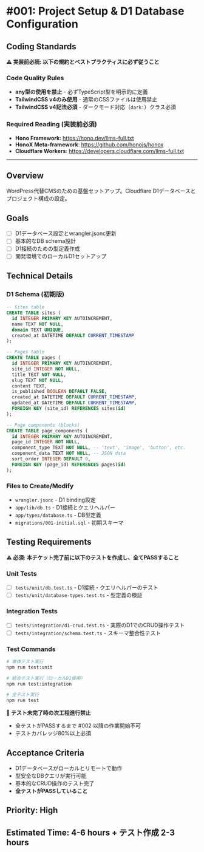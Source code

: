 # #001: Project Setup & D1 Database Configuration

## Coding Standards
**⚠️ 実装前必読: 以下の規約とベストプラクティスに必ず従うこと**

### Code Quality Rules
- **any型の使用を禁止** - 必ずTypeScript型を明示的に定義
- **TailwindCSS v4のみ使用** - 通常のCSSファイルは使用禁止
- **TailwindCSS v4記法必須** - ダークモード対応（`dark:`）クラス必須

### Required Reading (実装前必須)
- **Hono Framework**: https://hono.dev/llms-full.txt
- **HonoX Meta-framework**: https://github.com/honojs/honox
- **Cloudflare Workers**: https://developers.cloudflare.com/llms-full.txt

---

## Overview
WordPress代替CMSのための基盤セットアップ。Cloudflare D1データベースとプロジェクト構成の設定。

## Goals
- [ ] D1データベース設定とwrangler.jsonc更新
- [ ] 基本的なDB schema設計
- [ ] D1接続のための型定義作成
- [ ] 開発環境でのローカルD1セットアップ

## Technical Details

### D1 Schema (初期版)
```sql
-- Sites table
CREATE TABLE sites (
  id INTEGER PRIMARY KEY AUTOINCREMENT,
  name TEXT NOT NULL,
  domain TEXT UNIQUE,
  created_at DATETIME DEFAULT CURRENT_TIMESTAMP
);

-- Pages table  
CREATE TABLE pages (
  id INTEGER PRIMARY KEY AUTOINCREMENT,
  site_id INTEGER NOT NULL,
  title TEXT NOT NULL,
  slug TEXT NOT NULL,
  content TEXT,
  is_published BOOLEAN DEFAULT FALSE,
  created_at DATETIME DEFAULT CURRENT_TIMESTAMP,
  updated_at DATETIME DEFAULT CURRENT_TIMESTAMP,
  FOREIGN KEY (site_id) REFERENCES sites(id)
);

-- Page components (blocks)
CREATE TABLE page_components (
  id INTEGER PRIMARY KEY AUTOINCREMENT,
  page_id INTEGER NOT NULL,
  component_type TEXT NOT NULL, -- 'text', 'image', 'button', etc.
  component_data TEXT NOT NULL, -- JSON data
  sort_order INTEGER DEFAULT 0,
  FOREIGN KEY (page_id) REFERENCES pages(id)
);
```

### Files to Create/Modify
- `wrangler.jsonc` - D1 binding設定
- `app/lib/db.ts` - D1接続とクエリヘルパー
- `app/types/database.ts` - DB型定義
- `migrations/001-initial.sql` - 初期スキーマ

## Testing Requirements
**⚠️ 必須: 本チケット完了前に以下のテストを作成し、全てPASSすること**

### Unit Tests
- [ ] `tests/unit/db.test.ts` - D1接続・クエリヘルパーのテスト
- [ ] `tests/unit/database-types.test.ts` - 型定義の検証

### Integration Tests  
- [ ] `tests/integration/d1-crud.test.ts` - 実際のD1でのCRUD操作テスト
- [ ] `tests/integration/schema.test.ts` - スキーマ整合性テスト

### Test Commands
```bash
# 単体テスト実行
npm run test:unit

# 統合テスト実行（ローカルD1使用）
npm run test:integration

# 全テスト実行
npm run test
```

**🚫 テスト未完了時の次工程進行禁止**
- 全テストがPASSするまで #002 以降の作業開始不可
- テストカバレッジ80%以上必須

## Acceptance Criteria
- D1データベースがローカルとリモートで動作
- 型安全なDBクエリが実行可能
- 基本的なCRUD操作のテスト完了
- **全テストがPASSしていること**

## Priority: High
## Estimated Time: 4-6 hours + テスト作成 2-3 hours